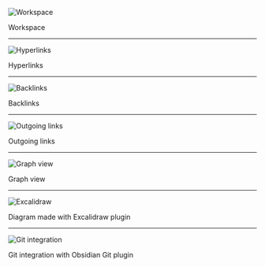 ![Workspace](workspace.png)

Workspace

---

![Hyperlinks](hyperlinks.png)

Hyperlinks

---

![Backlinks](backlinks.png)

Backlinks

---

![Outgoing links](outgoing_links.png)

Outgoing links

---

![Graph view](graph_view.png)

Graph view

---

![Excalidraw](excalidraw.png)

Diagram made with Excalidraw plugin

---

![Git integration](git.png)

Git integration with Obsidian Git plugin